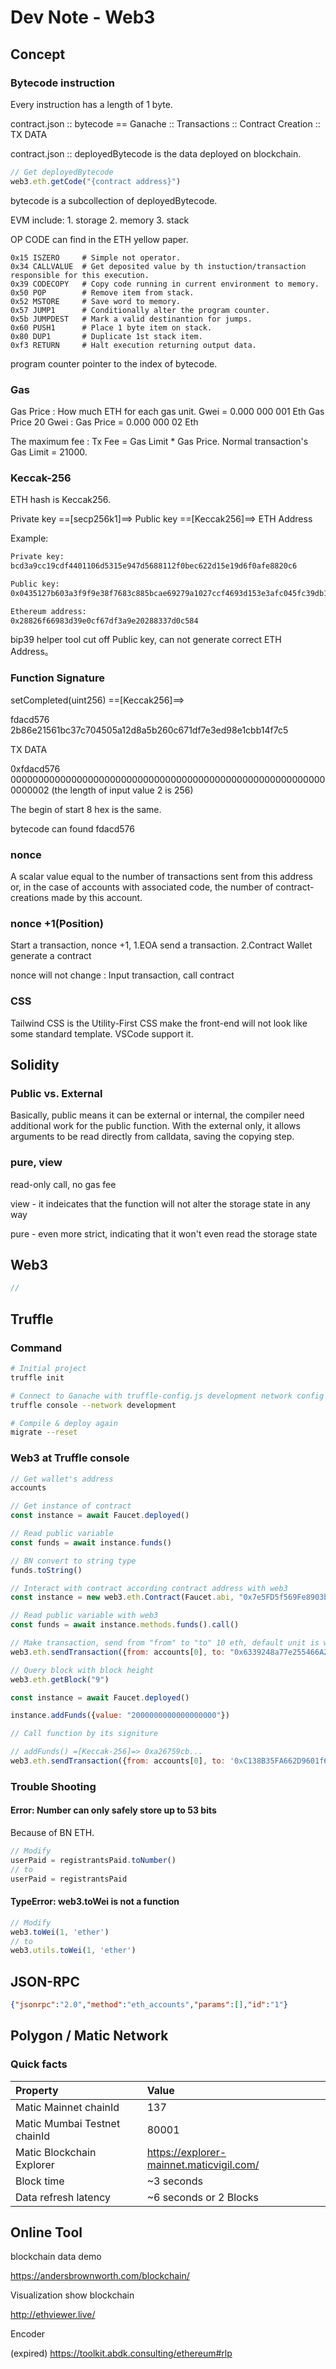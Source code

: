 # Dev Note - Web3

## Concept

### Bytecode instruction

Every instruction has a length of 1 byte.

contract.json :: bytecode == Ganache :: Transactions :: Contract Creation :: TX DATA

contract.json :: deployedBytecode is the data deployed on blockchain.

```javascript
// Get deployedBytecode
web3.eth.getCode("{contract address}")
```

bytecode is a subcollection of deployedBytecode.

EVM include: 1. storage 2. memory 3. stack

OP CODE can find in the ETH yellow paper.

```assembly
0x15 ISZERO     # Simple not operator.
0x34 CALLVALUE  # Get deposited value by th instuction/transaction responsible for this execution.
0x39 CODECOPY   # Copy code running in current environment to memory.
0x50 POP        # Remove item from stack.
0x52 MSTORE     # Save word to memory.
0x57 JUMP1      # Conditionally alter the program counter.
0x5b JUMPDEST   # Mark a valid destinantion for jumps.
0x60 PUSH1      # Place 1 byte item on stack.
0x80 DUP1       # Duplicate 1st stack item.
0xf3 RETURN     # Halt execution returning output data.
```

program counter pointer to the index of bytecode.

### Gas

Gas Price : How much ETH for each gas unit. Gwei = 0.000 000 001 Eth
Gas Price  20 Gwei : Gas Price = 0.000 000 02 Eth

The maximum fee : Tx Fee = Gas Limit * Gas Price.
Normal transaction's Gas Limit = 21000.

### Keccak-256

ETH hash is Keccak256.

Private key ==[secp256k1]==> Public key ==[Keccak256]==> ETH Address

Example:

```bash
Private key:
bcd3a9cc19cdf4401106d5315e947d5688112f0bec622d15e19d6f0afe8820c6

Public key:
0x0435127b603a3f9f9e38f7683c885bcae69279a1027ccf4693d153e3afc045fc39db1c668a169993f324aa59ddfc44aa91ba178921e31738fd08d335afde244302

Ethereum address:
0x28826f66983d39e0cf67df3a9e20288337d0c584
```

bip39 helper tool cut off Public key, can not generate correct ETH Address。

### Function Signature

setCompleted(uint256) ==[Keccak256]==>

fdacd576 2b86e21561bc37c704505a12d8a5b260c671df7e3ed98e1cbb14f7c5

TX DATA

0xfdacd576 0000000000000000000000000000000000000000000000000000000000000002 (the length of input value 2 is 256)

The begin of start 8 hex is the same.

bytecode can found fdacd576

### nonce 

A scalar value equal to the number of transactions sent from this address or, in the case of accounts with associated code, the number of contract-creations made by this account.

### nonce +1(Position)

Start a transaction, nonce +1,
1.EOA send a transaction.
2.Contract Wallet generate a contract

nonce will not change : Input transaction, call contract

### CSS

Tailwind CSS is the Utility-First CSS make the front-end will not look like some standard template. VSCode support it.

## Solidity

### Public vs. External

Basically, public means it can be external or internal, the compiler need additional work for the public function. With the external only, it allows arguments to be read directly from calldata, saving the copying step.

### pure, view

read-only call, no gas fee

view - it indeicates that the function will not alter the storage state in any way

pure - even more strict, indicating that it won't even read the storage state

## Web3

```javascript
// 
```

## Truffle

### Command

```bash
# Initial project
truffle init

# Connect to Ganache with truffle-config.js development network config
truffle console --network development

# Compile & deploy again
migrate --reset
```

### Web3 at Truffle console

```javascript
// Get wallet's address
accounts

// Get instance of contract
const instance = await Faucet.deployed()

// Read public variable
const funds = await instance.funds()

// BN convert to string type
funds.toString()

// Interact with contract according contract address with web3
const instance = new web3.eth.Contract(Faucet.abi, "0x7e5FD5f569Fe8903baB6607d3b87d45DA591bf8A")

// Read public variable with web3
const funds = await instance.methods.funds().call()

// Make transaction, send from "from" to "to" 10 eth, default unit is wei.
web3.eth.sendTransaction({from: accounts[0], to: "0x6339248a77e255466A209EED18Fd39032C438611", value: "10000000000000000000"})

// Query block with block height
web3.eth.getBlock("9")

const instance = await Faucet.deployed()

instance.addFunds({value: "2000000000000000000"})

// Call function by its signiture

// addFunds() =[Keccak-256]=> 0xa26759cb...
web3.eth.sendTransaction({from: accounts[0], to: '0xC138B35FA662D9601f6b12Efa7138157B57b1059', data: '0xa26759cb', value: '3000000000000000000'})
```

### Trouble Shooting

#### Error: Number can only safely store up to 53 bits

Because of BN ETH.

```javascript
// Modify
userPaid = registrantsPaid.toNumber()
// to
userPaid = registrantsPaid
```

#### TypeError: web3.toWei is not a function

```javascript
// Modify
web3.toWei(1, 'ether')
// to
web3.utils.toWei(1, 'ether')
```

## JSON-RPC

```json
{"jsonrpc":"2.0","method":"eth_accounts","params":[],"id":"1"}
```

## Polygon / Matic Network

### Quick facts

| Property                     | Value                                    |
| :--------------------------- | :--------------------------------------- |
| Matic Mainnet chainId        | 137                                      |
| Matic Mumbai Testnet chainId | 80001                                    |
| Matic Blockchain Explorer    | https://explorer-mainnet.maticvigil.com/ |
| Block time                   | ~3 seconds                               |
| Data refresh latency         | ~6 seconds or 2 Blocks                   |

## Online Tool

blockchain data demo

https://andersbrownworth.com/blockchain/

Visualization show blockchain

http://ethviewer.live/

Encoder

(expired) https://toolkit.abdk.consulting/ethereum#rlp
